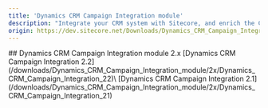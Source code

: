 ```yaml
---
title: 'Dynamics CRM Campaign Integration module'
description: "Integrate your CRM system with Sitecore, and enrich the CRM with information about customers' online activity."
origin: https://dev.sitecore.net/Downloads/Dynamics_CRM_Campaign_Integration_module.aspx
---
```


<Card variant='outlineRaised' px={0} mb={8}>
<CardHeader>
## Dynamics CRM Campaign Integration module 2.x
</CardHeader>
<CardBody>
[Dynamics CRM Campaign Integration 2.2](/downloads/Dynamics_CRM_Campaign_Integration_module/2x/Dynamics_CRM_Campaign_Integration_22)\
[Dynamics CRM Campaign Integration 2.1](/downloads/Dynamics_CRM_Campaign_Integration_module/2x/Dynamics_CRM_Campaign_Integration_21)
</CardBody>          
</Card>
